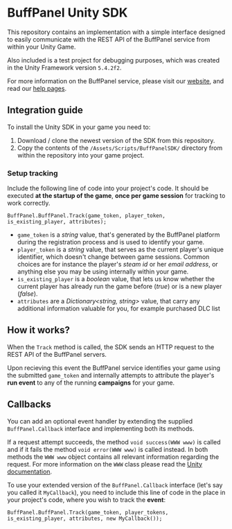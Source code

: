 # BuffPanel Unity SDK

This repository contains an implementation with a simple interface designed to easily communicate with the REST API of the BuffPanel service from within your Unity Game.

Also included is a test project for debugging purposes, which was created in the Unity Framework version `5.4.2f2`.

For more information on the BuffPanel service, please visit our [website](http://buffpanel.com/), and read our [help pages](http://buffpanel.com/help/introduction).

## Integration guide

To install the Unity SDK in your game you need to:

1. Download / clone the newest version of the SDK from this repository.
2. Copy the contents of the `/Assets/Scripts/BuffPanelSDK/` directory from within the repository into your game project.

### Setup tracking

Include the following line of code into your project's code. It should be executed **at the startup of the game**, **once per game session** for tracking to work correctly.

```
BuffPanel.BuffPanel.Track(game_token, player_token, is_existing_player, attributes);
```

- `game_token` is a *string* value, that's generated by the BuffPanel platform during the registration process and is used to identify your game.
- `player_token` is a *string* value, that serves as the current player's unique identifier, which doesn't change between game sessions. Common choices are for instance the player's *steam id* or her *email address*, or anything else you may be using internally within your game.
- `is_existing_player` is a *boolean* value, that lets us know whether the current player has already run the game before (*true*) or is a new player (*false*).
- `attributes` are a *Dictionary<string, string>* value, that carry any additional information valuable for you, for example purchased DLC list

## How it works?

When the `Track` method is called, the SDK sends an HTTP request to the REST API of the BuffPanel servers.

Upon recieving this event the BuffPanel service identifies your game using the submitted `game_token` and internally attempts to attribute the player's **run event** to any of the running **campaigns** for your game.

## Callbacks

You can add an optional event handler by extending the supplied `BuffPanel.Callback` interface and implementing both its methods.

If a request attempt succeeds, the method `void success(WWW www)` is called and if it fails the method `void error(WWW www)` is called instead. In both methods the `WWW www` object contains all relevant information regarding the request. For more information on the `WWW` class please read the [Unity documentation](http://docs.unity3d.com/ScriptReference/WWW.html).

To use your extended version of the `BuffPanel.Callback` interface (let's say you called it `MyCallback`), you need to include this line of code in the place in your project's code, where you wish to track the **event**:

```
BuffPanel.BuffPanel.Track(game_token, player_tokens, is_existing_player, attributes, new MyCallback());
```
